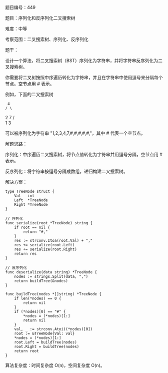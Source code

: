 题目编号：449

题目：序列化和反序列化二叉搜索树

难度：中等

考察范围：二叉搜索树、序列化、反序列化

题干：

设计一个算法，将二叉搜索树（BST）序列化为字符串，并将字符串反序列化为二叉搜索树。

你需要将二叉树按照中序遍历转化为字符串，并且在字符串中使用逗号来分隔每个节点。空节点用 # 表示。

例如，下面的二叉搜索树

     4
    / \
   2   7
  / \
 1   3

可以被序列化为字符串 "1,2,3,4,7,#,#,#,#,#,"，其中 # 代表一个空节点。

解题思路：

序列化：中序遍历二叉搜索树，将节点值转化为字符串并用逗号分隔，空节点用 # 表示。

反序列化：将字符串按逗号分隔成数组，递归构建二叉搜索树。

解决方案：

```
type TreeNode struct {
    Val   int
    Left  *TreeNode
    Right *TreeNode
}

// 序列化
func serialize(root *TreeNode) string {
    if root == nil {
        return "#,"
    }
    res := strconv.Itoa(root.Val) + ","
    res += serialize(root.Left)
    res += serialize(root.Right)
    return res
}

// 反序列化
func deserialize(data string) *TreeNode {
    nodes := strings.Split(data, ",")
    return buildTree(&nodes)
}

func buildTree(nodes *[]string) *TreeNode {
    if len(*nodes) == 0 {
        return nil
    }
    if (*nodes)[0] == "#" {
        *nodes = (*nodes)[1:]
        return nil
    }
    val, _ := strconv.Atoi((*nodes)[0])
    root := &TreeNode{Val: val}
    *nodes = (*nodes)[1:]
    root.Left = buildTree(nodes)
    root.Right = buildTree(nodes)
    return root
}
```

算法复杂度：时间复杂度 O(n)，空间复杂度 O(n)。
